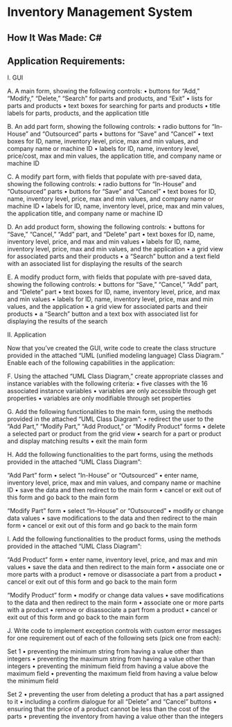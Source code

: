 # Inventory Management System

## How It Was Made: C#

## Application Requirements:
I. GUI

A. A main form, showing the following controls: • buttons for “Add,” “Modify,” “Delete,” “Search” for parts and products, and “Exit” • lists for parts and products • text boxes for searching for parts and products • title labels for parts, products, and the application title

B. An add part form, showing the following controls: • radio buttons for “In-House” and “Outsourced” parts • buttons for “Save” and “Cancel” • text boxes for ID, name, inventory level, price, max and min values, and company name or machine ID • labels for ID, name, inventory level, price/cost, max and min values, the application title, and company name or machine ID

C. A modify part form, with fields that populate with pre-saved data, showing the following controls: • radio buttons for “In-House” and “Outsourced” parts • buttons for “Save” and “Cancel” • text boxes for ID, name, inventory level, price, max and min values, and company name or machine ID • labels for ID, name, inventory level, price, max and min values, the application title, and company name or machine ID

D. An add product form, showing the following controls: • buttons for “Save,” “Cancel,” “Add” part, and “Delete” part • text boxes for ID, name, inventory level, price, and max and min values • labels for ID, name, inventory level, price, max and min values, and the application • a grid view for associated parts and their products • a “Search” button and a text field with an associated list for displaying the results of the search

E. A modify product form, with fields that populate with pre-saved data, showing the following controls: • buttons for “Save,” “Cancel,” “Add” part, and “Delete” part • text boxes for ID, name, inventory level, price, and max and min values • labels for ID, name, inventory level, price, max and min values, and the application • a grid view for associated parts and their products • a “Search” button and a text box with associated list for displaying the results of the search

II. Application

Now that you’ve created the GUI, write code to create the class structure provided in the attached “UML (unified modeling language) Class Diagram.” Enable each of the following capabilities in the application:

F. Using the attached “UML Class Diagram,” create appropriate classes and instance variables with the following criteria: • five classes with the 16 associated instance variables • variables are only accessible through get properties • variables are only modifiable through set properties

G. Add the following functionalities to the main form, using the methods provided in the attached “UML Class Diagram”: • redirect the user to the “Add Part,” “Modify Part,” “Add Product,” or “Modify Product” forms • delete a selected part or product from the grid view • search for a part or product and display matching results • exit the main form

H. Add the following functionalities to the part forms, using the methods provided in the attached “UML Class Diagram”:

“Add Part” form • select “In-House” or “Outsourced” • enter name, inventory level, price, max and min values, and company name or machine ID • save the data and then redirect to the main form • cancel or exit out of this form and go back to the main form

“Modify Part” form • select “In-House” or “Outsourced” • modify or change data values • save modifications to the data and then redirect to the main form • cancel or exit out of this form and go back to the main form

I. Add the following functionalities to the product forms, using the methods provided in the attached “UML Class Diagram”:

“Add Product” form • enter name, inventory level, price, and max and min values • save the data and then redirect to the main form • associate one or more parts with a product • remove or disassociate a part from a product • cancel or exit out of this form and go back to the main form

“Modify Product” form • modify or change data values • save modifications to the data and then redirect to the main form • associate one or more parts with a product • remove or disassociate a part from a product • cancel or exit out of this form and go back to the main form

J. Write code to implement exception controls with custom error messages for one requirement out of each of the following sets (pick one from each):

Set 1 • preventing the minimum string from having a value other than integers • preventing the maximum string from having a value other than integers • preventing the minimum field from having a value above the maximum field • preventing the maximum field from having a value below the minimum field

Set 2 • preventing the user from deleting a product that has a part assigned to it • including a confirm dialogue for all “Delete” and “Cancel” buttons • ensuring that the price of a product cannot be less than the cost of the parts • preventing the inventory from having a value other than the integers
